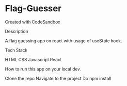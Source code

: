 # Flag-Guesser
Created with CodeSandbox

Description

A flag guessing app on react with usage of useState hook.

Tech Stack

HTML
CSS
Javascript
React


How to run this app on your local dev.

Clone the repo
Navigate to the project
Do npm install
